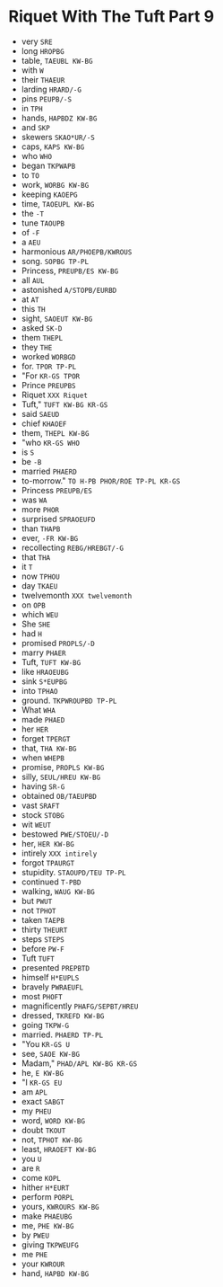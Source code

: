# Riquet With The Tuft Part 9

* very `SRE`
* long `HROPBG`
* table, `TAEUBL KW-BG`
* with `W`
* their `THAEUR`
* larding `HRARD/-G`
* pins `PEUPB/-S`
* in `TPH`
* hands, `HAPBDZ KW-BG`
* and `SKP`
* skewers `SKAO*UR/-S`
* caps, `KAPS KW-BG`
* who `WHO`
* began `TKPWAPB`
* to `TO`
* work, `WORBG KW-BG`
* keeping `KAOEPG`
* time, `TAOEUPL KW-BG`
* the `-T`
* tune `TAOUPB`
* of `-F`
* a `AEU`
* harmonious `AR/PHOEPB/KWROUS`
* song. `SOPBG TP-PL`
* Princess, `PREUPB/ES KW-BG`
* all `AUL`
* astonished `A/STOPB/EURBD`
* at `AT`
* this `TH`
* sight, `SAOEUT KW-BG`
* asked `SK-D`
* them `THEPL`
* they `THE`
* worked `WORBGD`
* for. `TPOR TP-PL`
* "For `KR-GS TPOR`
* Prince `PREUPBS`
* Riquet `XXX Riquet`
* Tuft," `TUFT KW-BG KR-GS`
* said `SAEUD`
* chief `KHAOEF`
* them, `THEPL KW-BG`
* "who `KR-GS WHO`
* is `S`
* be `-B`
* married `PHAERD`
* to-morrow." `TO H-PB PHOR/ROE TP-PL KR-GS`
* Princess `PREUPB/ES`
* was `WA`
* more `PHOR`
* surprised `SPRAOEUFD`
* than `THAPB`
* ever, `-FR KW-BG`
* recollecting `REBG/HREBGT/-G`
* that `THA`
* it `T`
* now `TPHOU`
* day `TKAEU`
* twelvemonth `XXX twelvemonth`
* on `OPB`
* which `WEU`
* She `SHE`
* had `H`
* promised `PROPLS/-D`
* marry `PHAER`
* Tuft, `TUFT KW-BG`
* like `HRAOEUBG`
* sink `S*EUPBG`
* into `TPHAO`
* ground. `TKPWROUPBD TP-PL`
* What `WHA`
* made `PHAED`
* her `HER`
* forget `TPERGT`
* that, `THA KW-BG`
* when `WHEPB`
* promise, `PROPLS KW-BG`
* silly, `SEUL/HREU KW-BG`
* having `SR-G`
* obtained `OB/TAEUPBD`
* vast `SRAFT`
* stock `STOBG`
* wit `WEUT`
* bestowed `PWE/STOEU/-D`
* her, `HER KW-BG`
* intirely `XXX intirely`
* forgot `TPAURGT`
* stupidity. `STAOUPD/TEU TP-PL`
* continued `T-PBD`
* walking, `WAUG KW-BG`
* but `PWUT`
* not `TPHOT`
* taken `TAEPB`
* thirty `THEURT`
* steps `STEPS`
* before `PW-F`
* Tuft `TUFT`
* presented `PREPBTD`
* himself `H*EUPLS`
* bravely `PWRAEUFL`
* most `PHOFT`
* magnificently `PHAFG/SEPBT/HREU`
* dressed, `TKREFD KW-BG`
* going `TKPW-G`
* married. `PHAERD TP-PL`
* "You `KR-GS U`
* see, `SAOE KW-BG`
* Madam," `PHAD/APL KW-BG KR-GS`
* he, `E KW-BG`
* "I `KR-GS EU`
* am `APL`
* exact `SABGT`
* my `PHEU`
* word, `WORD KW-BG`
* doubt `TKOUT`
* not, `TPHOT KW-BG`
* least, `HRAOEFT KW-BG`
* you `U`
* are `R`
* come `KOPL`
* hither `H*EURT`
* perform `PORPL`
* yours, `KWROURS KW-BG`
* make `PHAEUBG`
* me, `PHE KW-BG`
* by `PWEU`
* giving `TKPWEUFG`
* me `PHE`
* your `KWROUR`
* hand, `HAPBD KW-BG`
